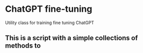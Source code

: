 # ChatGPT fine-tuning
Utility class for training fine tuning ChatGPT

## This is a script with a simple collections of methods to 
